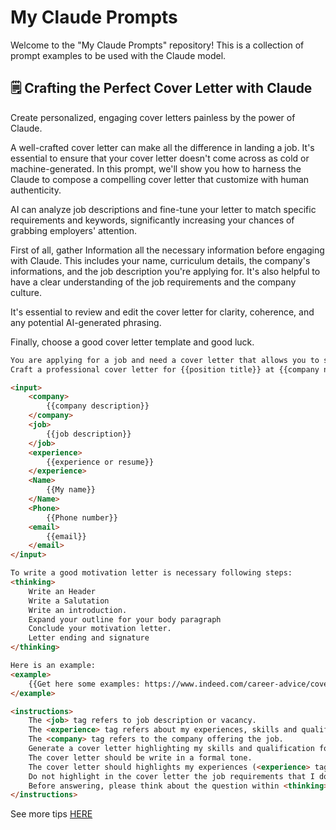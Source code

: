 # My Claude Prompts
Welcome to the "My Claude Prompts" repository! This is a collection of prompt examples to be used with the Claude model.



## :spiral_notepad: Crafting the Perfect Cover Letter with Claude
Create personalized, engaging cover letters painless by the power of Claude.

A well-crafted cover letter can make all the difference in landing a job. It's essential to ensure that your cover letter doesn't come across as cold or machine-generated. In this prompt, we'll show you how to harness the Claude to compose a compelling cover letter that customize with human authenticity.

AI can analyze job descriptions and fine-tune your letter to match specific requirements and keywords, significantly increasing your chances of grabbing employers' attention.

First of all, gather Information all the necessary information before engaging with Claude. This includes your name, curriculum details, the company's informations, and the job description you're applying for. It's also helpful to have a clear understanding of the job requirements and the company culture.

It's essential to review and edit the cover letter for clarity, coherence, and any potential AI-generated phrasing. 

Finally, choose a good cover letter template and good luck.


```html
You are applying for a job and need a cover letter that allows you to show a personal side of yourself and demonstrate why you are qualified for the position.
Craft a professional cover letter for {{position title}} at {{company name}}.

<input>
    <company>
        {{company description}}
    </company>
    <job>
        {{job description}}
    </job>
    <experience>
        {{experience or resume}}
    </experience>
    <Name>
        {{My name}}
    </Name>
    <Phone>
        {{Phone number}}
    <email>
        {{email}}
    </email>
</input>

To write a good motivation letter is necessary following steps:
<thinking>
    Write an Header
    Write a Salutation
    Write an introduction.
    Expand your outline for your body paragraph
    Conclude your motivation letter.
    Letter ending and signature
</thinking>

Here is an example:
<example>
    {{Get here some examples: https://www.indeed.com/career-advice/cover-letter-samples}}
</example>

<instructions>
    The <job> tag refers to job description or vacancy.
    The <experience> tag refers about my experiences, skills and qualifications. 
    The <company> tag refers to the company offering the job.
    Generate a cover letter highlighting my skills and qualification for the job (<job> tag) at company (<company> tag).
    The cover letter should be write in a formal tone.
    The cover letter should highlights my experiences (<experience> tag) considering the job description.
    Do not highlight in the cover letter the job requirements that I do not have experience with.
    Before answering, please think about the question within <thinking></thinking> XML tags. 
</instructions>

```

See more tips [HERE](https://www.extern.com/post/chatgpt-cover-letter)
